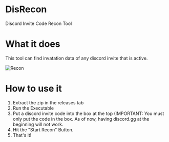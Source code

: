 # DisRecon
Discord Invite Code Recon Tool

# What it does
This tool can find invatation data of any discord invite that is active.

![Recon](https://imgur.com/zdZ9Gts.png)

# How to use it
1. Extract the zip in the releases tab
2. Run the Executable
3. Put a discord invite code into the box at the top (IMPORTANT: You must only put the code in the box. As of now, having discord.gg at the beginning will not work.
4. Hit the "Start Recon" Button. 
5. That's it!
